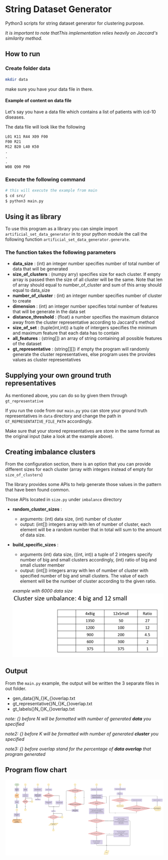 # String Dataset Generator
Python3 scripts for string dataset generator for clustering purpose. 

*It is important to note thatThis implementation relies heavily on Jaccard's similarity method.*

## How to run
### Create folder data
```sh
mkdir data
```
make sure you have your data file in there.

#### Example of content on data file
Let's say you have a data file which contains a list of patients with icd-10 diseases.

The data file will look like the following

```
L01 K11 R44 X09 F00
F00 R21
M12 B20 L40 K50
.
.
.
W08 Q90 P00
```

### Execute the following command
```sh
# this will execute the example from main 
$ cd src/
$ python3 main.py
```

## Using it as library
To use this program as a library you can simple import `artificial_set_data_generator` in to your python module the call the following function `artificial_set_data_generator.generate`.

### The function takes the following parameters
* **data_size** : (int) an integer number specifies number of total number of data that will be generated
* **size_of_clusters** : (numpy arry) specifies size for each cluster. If empty array is passed then the size of all cluster will be the same.
                Note that len of array should equal to number_of_cluster and sum of this array should equal to data_size
* **number_of_cluster** : (int) an integer number specifies number of cluster to create
* **dimension** : (int) an integer number specifies total number of features that will be generate in the data set
* **distance_threshold** : (float) a number specifies the maximum distance away from the cluster representative according to Jaccard's method
* **size_of_set** : (tuple(int,int)) a tuple of intergers specifies the minimum and maximum feature that each data has to contain
* **all_features** : (string[]) an array of string containing all possible features of the dataset
* **gt_representative** : (string[][]) if empty the program will randomly generate the cluster representatives, else program uses the provides values as cluster representatives

## Supplying your own ground truth representatives
As mentioned above, you can do so by given them through `gt_representative`

If you run the code from our `main.py` you can store your ground truth representatives in `data` directory and change the path in `GT_REPRESENTATIVE_FILE_PATH` accordingly.

Make sure that your stored representatives are store in the same format as the original input (take a look at the example above).

## Creating imbalance clusters
From the configuration section, there is an option that you can provide different sizes for each cluster (array with integers instead of empty for `size_of_clusters`)

The library provides some APIs to help generate those values in the pattern that have been found common.

Those APIs located in `size.py` under `imbalance` directory

* **random_cluster_sizes** : 
    * arguments: (int) data size, (int) number of cluster
    * output: (int[]) integers array with len of number of cluster, each element will be a random number that in total will sum to the amount of data size.

* **build_specific_sizes** :
    * arguments (int) data size, ((int, int)) a tuple of 2 integers specify number of big and small clusters accordingly, (int) ratio of big and small cluster member
    * output: (int[]) integers array with len of number of cluster with specified number of big and small clusters. The value of each element will be the number of cluster according to the given ratio.

    *example with 6000 data size*
    ![example size](./document/example_size.png)


## Output
From the `main.py` example, the output will be written the 3 separate files in out folder.

* gen_data{}N_{}K_{}overlap.txt
* gt_representative{}N_{}K_{}overlap.txt
* gt_labels{}N_{}K_{}overlap.txt

*note: {} before N will be formatted with number of generated **data** you specified*

*note2: {} before K will be formatted with number of generated **cluster** you specified*

*note3: {} before overlap stand for the percentage of **data overlap** that program generated*

## Program flow chart
![program flowchart](./document/flowchart.png)
